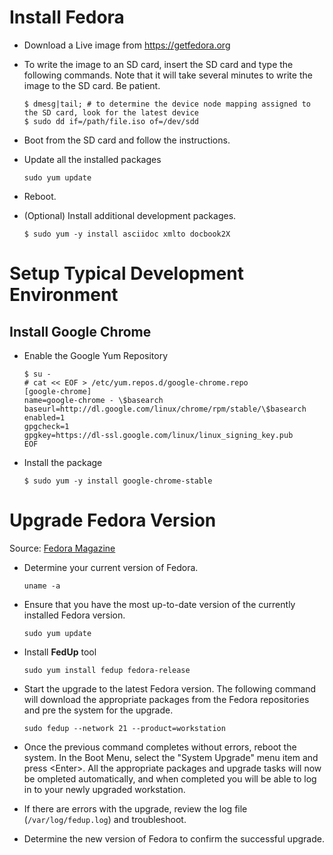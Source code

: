 Install Fedora
==============
- Download a Live image from https://getfedora.org
- To write the image to an SD card, insert the SD card and type the following commands.  Note that it will take several minutes to write the image to the SD card.  Be patient.
  ```
  $ dmesg|tail; # to determine the device node mapping assigned to the SD card, look for the latest device
  $ sudo dd if=/path/file.iso of=/dev/sdd
  ```
  
- Boot from the SD card and follow the instructions.
- Update all the installed packages
  ```
  sudo yum update
  ```
  
- Reboot.
- (Optional) Install additional development packages.
  ```
  $ sudo yum -y install asciidoc xmlto docbook2X
  ```

Setup Typical Development Environment
=====================================

## Install Google Chrome
- Enable the Google Yum Repository
  ```
  $ su -
  # cat << EOF > /etc/yum.repos.d/google-chrome.repo
  [google-chrome]
  name=google-chrome - \$basearch
  baseurl=http://dl.google.com/linux/chrome/rpm/stable/\$basearch
  enabled=1
  gpgcheck=1
  gpgkey=https://dl-ssl.google.com/linux/linux_signing_key.pub
  EOF
  ```

- Install the package
  ```
  $ sudo yum -y install google-chrome-stable
  ```


Upgrade Fedora Version
======================
Source:  [Fedora Magazine](http://fedoramagazine.org/upgrading-to-fedora-21-workstation-from-fedora-20/)

- Determine your current version of Fedora.
  ```
  uname -a
  ```

- Ensure that you have the most up-to-date version of the currently installed Fedora version.
  ```
  sudo yum update
  ```
  
- Install **FedUp** tool
  ```
  sudo yum install fedup fedora-release
  ```
  
- Start the upgrade to the latest Fedora version.  The following command will download the appropriate packages from the Fedora repositories and pre the system for the upgrade.
  ```
  sudo fedup --network 21 --product=workstation
  ```
  
- Once the previous command completes without errors, reboot the system.  In the Boot Menu, select the "System Upgrade" menu item and press \<Enter\>.  All the appropriate packages and upgrade tasks will now be ompleted automatically, and when completed you will be able to log in to your newly upgraded workstation.

- If there are errors with the upgrade, review the log file (```/var/log/fedup.log```) and troubleshoot.

- Determine the new version of Fedora to confirm the successful upgrade.

  
